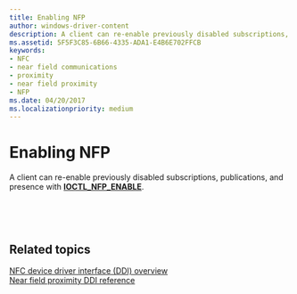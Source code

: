 ```yaml
---
title: Enabling NFP
author: windows-driver-content
description: A client can re-enable previously disabled subscriptions, publications, and presence with IOCTL_NFP_ENABLE.
ms.assetid: 5F5F3C85-6B66-4335-ADA1-E4B6E702FFCB
keywords:
- NFC
- near field communications
- proximity
- near field proximity
- NFP
ms.date: 04/20/2017
ms.localizationpriority: medium
---
```


# Enabling NFP


A client can re-enable previously disabled subscriptions, publications, and presence with [**IOCTL\_NFP\_ENABLE**](https://msdn.microsoft.com/library/windows/hardware/jj853316).

 

 
## Related topics
[NFC device driver interface (DDI) overview](https://msdn.microsoft.com/library/windows/hardware/mt715815)  
[Near field proximity DDI reference](https://msdn.microsoft.com/library/windows/hardware/jj866056)  

